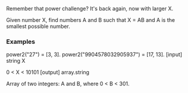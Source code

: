 Remember that power challenge? It's back again, now with larger X.

Given number X, find numbers A and B such that X = AB and A is the smallest possible number.

### Examples

power2("27") = [3, 3].
power2("9904578032905937") = [17, 13].
[input] string X

0 < X < 10101
[output] array.string

Array of two integers: A and B, where 0 < B < 301.
